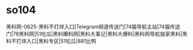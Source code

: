 # so104
黑料网-0625-黑料不打烊入口|Telegram频道传送门|74猫导航主站|74猫传送门|78黑料网|51吃瓜|黑料曝料网|黑料大事记|黑料大爆料|黑料网导航独家黑料|黑料不打烊入口|黑料专区|51吃瓜|881比鸭
